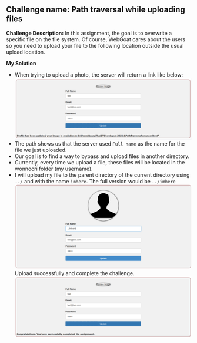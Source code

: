 ## Challenge name: Path traversal while uploading files

**Challenge Description:**
In this assignment, the goal is to overwrite a specific file on the file system. Of course, WebGoat cares about the users so you need to upload your file to the following location outside the usual upload location.

**My Solution**
- When trying to upload a photo, the server will return a link like below:
![img](chall-attached/img-1.png)
- The path shows us that the server used `Full name` as the name for the file we just uploaded.
- Our goal is to find a way to bypass and upload files in another directory.
- Currently, every time we upload a file, these files will be located in the wonnocri folder (my username).
- I will upload my file to the parent directory of the current directory using `../` and with the name `imhere`. The full version would be `../imhere`
![img](chall-attached/img-2.png)
Upload successfully and complete the challenge.
![img](chall-attached/img-3.png)